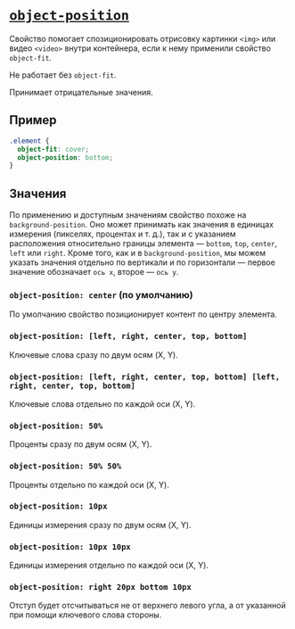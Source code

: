 # [`object-position`](../index.md)

Свойство помогает спозиционировать отрисовку картинки `<img>` или видео `<video>` внутри контейнера, если к нему применили свойство `object-fit`.

Не работает без `object-fit`.

Принимает отрицательные значения.

## Пример

```css
.element {
  object-fit: cover;
  object-position: bottom;
}
```

## Значения

По применению и доступным значениям свойство похоже на `background-position`. Оно может принимать как значения в единицах измерения (пикселях, процентах и т. д.), так и с указанием расположения относительно границы элемента — `bottom`, `top`, `center`, `left` или `right`. Кроме того, как и в `background-position`, мы можем указать значения отдельно по вертикали и по горизонтали — первое значение обозначает `ось x`, второе — `ось y`.

### `object-position: center` (по умолчанию)

По умолчанию свойство позиционирует контент по центру элемента.

### `object-position: [left, right, center, top, bottom]`

Ключевые слова сразу по двум осям (X, Y).

### `object-position: [left, right, center, top, bottom] [left, right, center, top, bottom]`

Ключевые слова отдельно по каждой оси (X, Y).

### `object-position: 50%`

Проценты сразу по двум осям (X, Y).

### `object-position: 50% 50%`

Проценты отдельно по каждой оси (X, Y).

### `object-position: 10px`

Единицы измерения сразу по двум осям (X, Y).

### `object-position: 10px 10px`

Единицы измерения отдельно по каждой оси (X, Y).

### `object-position: right 20px bottom 10px`

Отступ будет отсчитываться не от верхнего левого угла, а от указанной при помощи ключевого слова стороны.
